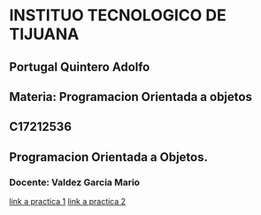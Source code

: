 

# INSTITUO TECNOLOGICO DE TIJUANA
 

 ## Portugal Quintero Adolfo
 ## Materia: Programacion Orientada a objetos
 ## C17212536
 ## Programacion Orientada a Objetos.

 ### Docente: Valdez Garcia Mario


[link a practica 1](practica-1/)
[link a practica 2](Tarea1/)   




